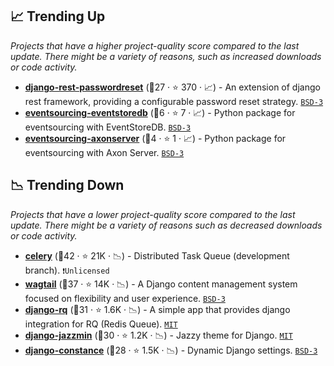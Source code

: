 ## 📈 Trending Up

_Projects that have a higher project-quality score compared to the last update. There might be a variety of reasons, such as increased downloads or code activity._

- <b><a href="https://github.com/anexia-it/django-rest-passwordreset">django-rest-passwordreset</a></b> (🥉27 ·  ⭐ 370 · 📈) - An extension of django rest framework, providing a configurable password reset strategy. <code><a href="http://bit.ly/3aKzpTv">BSD-3</a></code>
- <b><a href="https://github.com/pyeventsourcing/eventsourcing-eventstoredb">eventsourcing-eventstoredb</a></b> (🥉6 ·  ⭐ 7 · 📈) - Python package for eventsourcing with EventStoreDB. <code><a href="http://bit.ly/3aKzpTv">BSD-3</a></code>
- <b><a href="https://github.com/pyeventsourcing/eventsourcing-axonserver">eventsourcing-axonserver</a></b> (🥉4 ·  ⭐ 1 · 📈) - Python package for eventsourcing with Axon Server. <code><a href="http://bit.ly/3aKzpTv">BSD-3</a></code>

## 📉 Trending Down

_Projects that have a lower project-quality score compared to the last update. There might be a variety of reasons such as decreased downloads or code activity._

- <b><a href="https://github.com/celery/celery">celery</a></b> (🥇42 ·  ⭐ 21K · 📉) - Distributed Task Queue (development branch). <code>❗Unlicensed</code>
- <b><a href="https://github.com/wagtail/wagtail">wagtail</a></b> (🥉37 ·  ⭐ 14K · 📉) - A Django content management system focused on flexibility and user experience. <code><a href="http://bit.ly/3aKzpTv">BSD-3</a></code>
- <b><a href="https://github.com/rq/django-rq">django-rq</a></b> (🥉31 ·  ⭐ 1.6K · 📉) - A simple app that provides django integration for RQ (Redis Queue). <code><a href="http://bit.ly/34MBwT8">MIT</a></code>
- <b><a href="https://github.com/farridav/django-jazzmin">django-jazzmin</a></b> (🥇30 ·  ⭐ 1.2K · 📉) - Jazzy theme for Django. <code><a href="http://bit.ly/34MBwT8">MIT</a></code>
- <b><a href="https://github.com/jazzband/django-constance">django-constance</a></b> (🥈28 ·  ⭐ 1.5K · 📉) - Dynamic Django settings. <code><a href="http://bit.ly/3aKzpTv">BSD-3</a></code>

